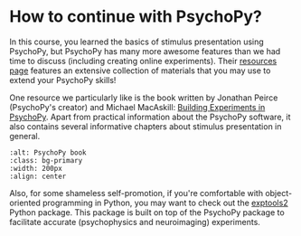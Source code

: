 # How to continue with PsychoPy?
In this course, you learned the basics of stimulus presentation using PsychoPy, but PsychoPy has many more awesome features than we had time to discuss (including creating online experiments). Their [resources page](https://www.psychopy.org/resources/resources.html) features an extensive collection of materials that you may use to extend your PsychoPy skills!

One resource we particularly like is the book written by Jonathan Peirce (PsychoPy's creator) and Michael MacAskill: [Building Experiments in PsychoPy](https://uk.sagepub.com/en-gb/eur/building-experiments-in-psychopy/book253480). Apart from practical information about the PsychoPy software, it also contains several informative chapters about stimulus presentation in general.

```{image} ../img/psychopy_book.jpg
:alt: PsychoPy book
:class: bg-primary
:width: 200px
:align: center
```

Also, for some shameless self-promotion, if you're comfortable with object-oriented programming in Python, you may want to check out the [exptools2](https://github.com/VU-Cog-Sci/exptools2) Python package. This package is built on top of the PsychoPy package to facilitate accurate (psychophysics and neuroimaging) experiments.

